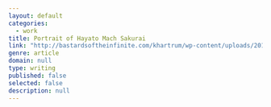 ```yaml
---
layout: default
categories: 
  - work
title: Portrait of Hayato Mach Sakurai
link: "http://bastardsoftheinfinite.com/khartrum/wp-content/uploads/2011/09/Sick_and_Tired_of_The_Rain_A_Day_with_Mach_S.pdf"
genre: article
domain: null
type: writing
published: false
selected: false
description: null
---
```


